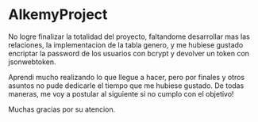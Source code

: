 # AlkemyProject

No logre finalizar la totalidad del proyecto, faltandome desarrollar mas las relaciones, la implementacion de la tabla genero, y me hubiese gustado encriptar 
la password de los usuarios con bcrypt y devolver un token con jsonwebtoken.

Aprendi mucho realizando lo que llegue a hacer, pero por finales y otros asuntos no pude dedicarle el tiempo que me hubiese gustado. 
De todas maneras, me voy a postular al siguiente si no cumplo con el objetivo!

Muchas gracias por su atencion.
